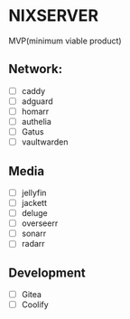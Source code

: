 # NIXSERVER
MVP(minimum viable product)
## Network:
  - [ ] caddy
  - [ ] adguard
  - [ ] homarr
  - [ ] authelia
  - [ ] Gatus
  - [ ] vaultwarden
## Media
  - [ ] jellyfin
  - [ ] jackett
  - [ ] deluge
  - [ ] overseerr
  - [ ] sonarr
  - [ ] radarr
## Development
  - [ ] Gitea
  - [ ] Coolify
